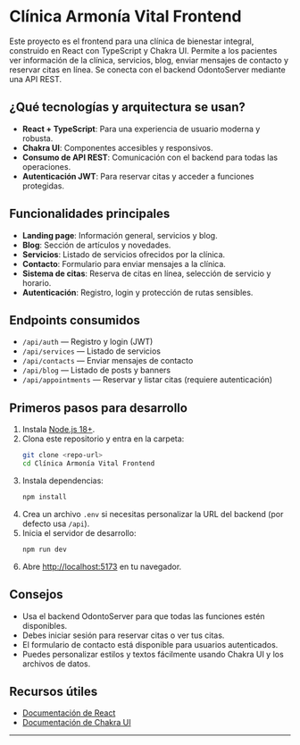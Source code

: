 # Clínica Armonía Vital Frontend

Este proyecto es el frontend para una clínica de bienestar integral, construido en React con TypeScript y Chakra UI. Permite a los pacientes ver información de la clínica, servicios, blog, enviar mensajes de contacto y reservar citas en línea. Se conecta con el backend OdontoServer mediante una API REST.

## ¿Qué tecnologías y arquitectura se usan?
- **React + TypeScript**: Para una experiencia de usuario moderna y robusta.
- **Chakra UI**: Componentes accesibles y responsivos.
- **Consumo de API REST**: Comunicación con el backend para todas las operaciones.
- **Autenticación JWT**: Para reservar citas y acceder a funciones protegidas.

## Funcionalidades principales
- **Landing page**: Información general, servicios y blog.
- **Blog**: Sección de artículos y novedades.
- **Servicios**: Listado de servicios ofrecidos por la clínica.
- **Contacto**: Formulario para enviar mensajes a la clínica.
- **Sistema de citas**: Reserva de citas en línea, selección de servicio y horario.
- **Autenticación**: Registro, login y protección de rutas sensibles.

## Endpoints consumidos
- `/api/auth` — Registro y login (JWT)
- `/api/services` — Listado de servicios
- `/api/contacts` — Enviar mensajes de contacto
- `/api/blog` — Listado de posts y banners
- `/api/appointments` — Reservar y listar citas (requiere autenticación)

## Primeros pasos para desarrollo
1. Instala [Node.js 18+](https://nodejs.org/).
2. Clona este repositorio y entra en la carpeta:
   ```bash
   git clone <repo-url>
   cd Clínica Armonía Vital Frontend
   ```
3. Instala dependencias:
   ```bash
   npm install
   ```
4. Crea un archivo `.env` si necesitas personalizar la URL del backend (por defecto usa `/api`).
5. Inicia el servidor de desarrollo:
   ```bash
   npm run dev
   ```
6. Abre [http://localhost:5173](http://localhost:5173) en tu navegador.

## Consejos
- Usa el backend OdontoServer para que todas las funciones estén disponibles.
- Debes iniciar sesión para reservar citas o ver tus citas.
- El formulario de contacto está disponible para usuarios autenticados.
- Puedes personalizar estilos y textos fácilmente usando Chakra UI y los archivos de datos.

## Recursos útiles
- [Documentación de React](https://es.react.dev/)
- [Documentación de Chakra UI](https://chakra-ui.com/)

---

